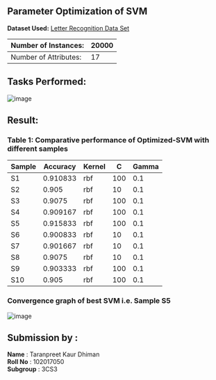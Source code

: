 ## Parameter Optimization of SVM

**Dataset Used:** [Letter Recognition Data Set](https://archive.ics.uci.edu/ml/datasets/letter+recognition)

| Number of Instances:  | 20000 |
|-----------------------|--------|
| Number of Attributes: | 17     |

## Tasks Performed:
![image](https://user-images.githubusercontent.com/72307204/233202707-ebbad264-b573-43be-8e0d-e2501d9b638e.png)


## Result:

### Table 1: Comparative performance of Optimized-SVM with different samples
|Sample|	Accuracy |	Kernel |	C 	 |     Gamma |
|------|-----------|--------|---------|-----------|
|S1	|0.910833 |	rbf	   |100	|0.1 |
S2	|0.905	|rbf	|10	|0.1|
S3	|0.9075	|rbf	|100	|0.1|
S4	|0.909167	|rbf	|100	|0.1|
S5	|0.915833	|rbf	|100	|0.1|
S6	|0.900833	|rbf	|10	|0.1|
S7	|0.901667	|rbf	|10	|0.1|
S8	|0.9075	|rbf	|10	|0.1|
S9	|0.903333	|rbf	|100	|0.1|
S10	|0.905	|rbf	|100	|0.1|

### Convergence graph of best SVM i.e. Sample S5
![image](https://user-images.githubusercontent.com/72307204/233204049-1708b77c-c541-4d1b-b75e-ae72da33cbb3.png)

## Submission by :
**Name** : Taranpreet Kaur Dhiman
<br>
**Roll No** : 102017050
<br>
**Subgroup** : 3CS3
